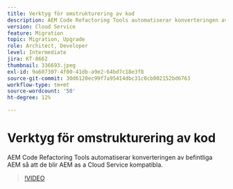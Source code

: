 ```yaml
---
title: Verktyg för omstrukturering av kod
description: AEM Code Refactoring Tools automatiserar konverteringen av befintliga AEM så att de blir AEM as a Cloud Service kompatibla.
version: Cloud Service
feature: Migration
topic: Migration, Upgrade
role: Architect, Developer
level: Intermediate
jira: KT-8662
thumbnail: 336693.jpeg
exl-id: 9a607307-4f00-41db-a9e2-64bd7c18e3f8
source-git-commit: 30d6120ec99f7a95414dbc31c0cb002152bd6763
workflow-type: tm+mt
source-wordcount: '50'
ht-degree: 12%

---
```


# Verktyg för omstrukturering av kod

AEM Code Refactoring Tools automatiserar konverteringen av befintliga AEM så att de blir AEM as a Cloud Service kompatibla.

>[!VIDEO](https://video.tv.adobe.com/v/336693?quality=12&learn=on)
